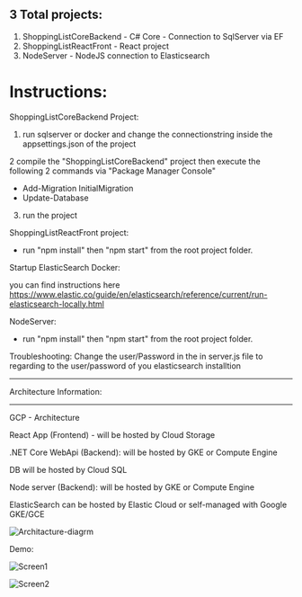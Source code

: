 3 Total projects:
-----------------
1. ShoppingListCoreBackend - C# Core - Connection to SqlServer via EF
2. ShoppingListReactFront - React project
3. NodeServer - NodeJS connection to Elasticsearch
 

Instructions:
=============

ShoppingListCoreBackend Project:

1. run sqlserver or docker and change the connectionstring inside the appsettings.json of the project

2 compile the "ShoppingListCoreBackend" project then execute the following 2 commands via "Package Manager Console"
- Add-Migration InitialMigration
- Update-Database

3. run the project


ShoppingListReactFront project:

- run "npm install" then "npm start" from the root project folder.



Startup ElasticSearch Docker:

you can find instructions here
https://www.elastic.co/guide/en/elasticsearch/reference/current/run-elasticsearch-locally.html


NodeServer:

- run "npm install" then "npm start" from the root project folder.


Troubleshooting:
Change the user/Password in the in server.js file to regarding to the user/password of you elasticsearch installtion

*************************
Architecture Information:
*************************
GCP - Architecture

React App (Frontend) - will be hosted by Cloud Storage

.NET Core WebApi (Backend): will be hosted by GKE or Compute Engine

DB will be hosted by Cloud SQL

Node server (Backend): will be hosted by GKE or Compute Engine

ElasticSearch can be hosted by Elastic Cloud or self-managed with Google GKE/GCE

![Architacture-diagrm](https://github.com/user-attachments/assets/dfffcdb5-6bce-42e7-bc6b-81aaccb945bf)

Demo:

![Screen1](https://github.com/user-attachments/assets/b428cf05-dcc6-4b68-92de-e3aa0604d685)

![Screen2](https://github.com/user-attachments/assets/17a450c6-40b0-4b40-9e2e-bb1dea8743f7)




